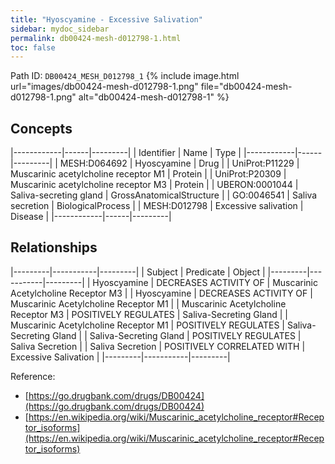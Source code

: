 ```yaml
---
title: "Hyoscyamine - Excessive Salivation"
sidebar: mydoc_sidebar
permalink: db00424-mesh-d012798-1.html
toc: false 
---
```



Path ID: `DB00424_MESH_D012798_1`
{% include image.html url="images/db00424-mesh-d012798-1.png" file="db00424-mesh-d012798-1.png" alt="db00424-mesh-d012798-1" %}

## Concepts

|------------|------|---------|
| Identifier | Name | Type    |
|------------|------|---------|
| MESH:D064692 | Hyoscyamine | Drug |
| UniProt:P11229 | Muscarinic acetylcholine receptor M1 | Protein |
| UniProt:P20309 | Muscarinic acetylcholine receptor M3 | Protein |
| UBERON:0001044 | Saliva-secreting gland | GrossAnatomicalStructure |
| GO:0046541 | Saliva secretion | BiologicalProcess |
| MESH:D012798 | Excessive salivation | Disease |
|------------|------|---------|

## Relationships

|---------|-----------|---------|
| Subject | Predicate | Object  |
|---------|-----------|---------|
| Hyoscyamine | DECREASES ACTIVITY OF | Muscarinic Acetylcholine Receptor M3 |
| Hyoscyamine | DECREASES ACTIVITY OF | Muscarinic Acetylcholine Receptor M1 |
| Muscarinic Acetylcholine Receptor M3 | POSITIVELY REGULATES | Saliva-Secreting Gland |
| Muscarinic Acetylcholine Receptor M1 | POSITIVELY REGULATES | Saliva-Secreting Gland |
| Saliva-Secreting Gland | POSITIVELY REGULATES | Saliva Secretion |
| Saliva Secretion | POSITIVELY CORRELATED WITH | Excessive Salivation |
|---------|-----------|---------|

Reference: 
  - [https://go.drugbank.com/drugs/DB00424](https://go.drugbank.com/drugs/DB00424)
  - [https://en.wikipedia.org/wiki/Muscarinic_acetylcholine_receptor#Receptor_isoforms](https://en.wikipedia.org/wiki/Muscarinic_acetylcholine_receptor#Receptor_isoforms)
